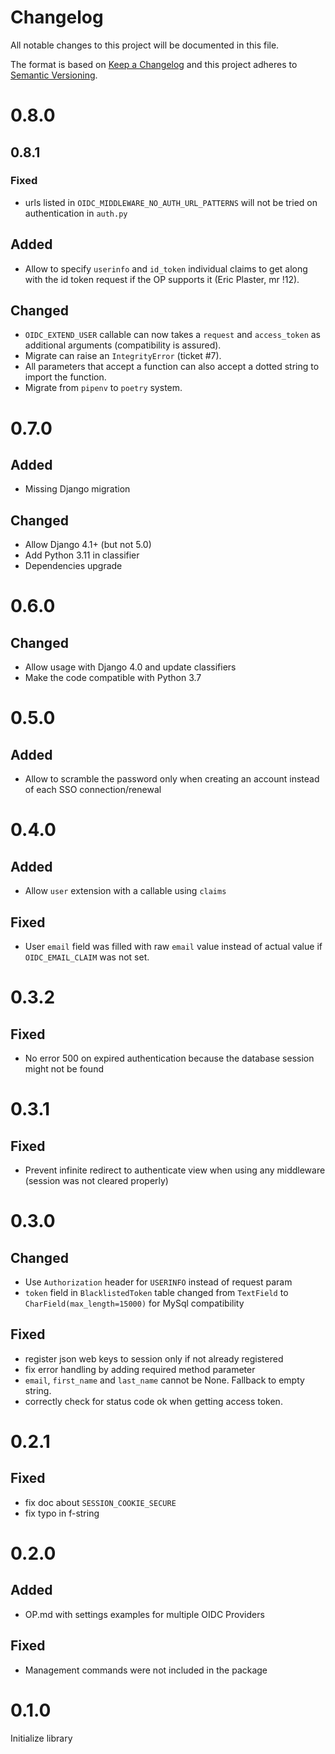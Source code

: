 # Changelog
All notable changes to this project will be documented in this file.

The format is based on [Keep a Changelog](http://keepachangelog.com/en/1.0.0/)
and this project adheres to [Semantic Versioning](http://semver.org/spec/v2.0.0.html).

# 0.8.0
## 0.8.1
### Fixed
- urls listed in `OIDC_MIDDLEWARE_NO_AUTH_URL_PATTERNS` will not be tried on authentication in `auth.py`

## Added
- Allow to specify `userinfo` and `id_token` individual claims to get along with the id token request if the OP supports it (Eric Plaster, mr !12).
## Changed
- `OIDC_EXTEND_USER` callable can now takes a `request` and `access_token` as additional arguments (compatibility is assured).
- Migrate can raise an `IntegrityError` (ticket #7).
- All parameters that accept a function can also accept a dotted string to import the function.
- Migrate from `pipenv` to `poetry` system.

# 0.7.0
## Added
- Missing Django migration
## Changed
- Allow Django 4.1+ (but not 5.0)
- Add Python 3.11 in classifier
- Dependencies upgrade

# 0.6.0
## Changed
- Allow usage with Django 4.0 and update classifiers
- Make the code compatible with Python 3.7

# 0.5.0
## Added
- Allow to scramble the password only when creating an account instead of each SSO connection/renewal

# 0.4.0
## Added
- Allow `user` extension with a callable using `claims`
## Fixed
- User `email` field was filled with raw `email` value instead of actual value if `OIDC_EMAIL_CLAIM` was not set.

# 0.3.2
## Fixed
- No error 500 on expired authentication because the database session might not be found

# 0.3.1
## Fixed
- Prevent infinite redirect to authenticate view when using any middleware (session was not cleared properly)

# 0.3.0
## Changed
- Use `Authorization` header for `USERINFO` instead of request param
- `token` field in `BlacklistedToken` table changed from `TextField` to `CharField(max_length=15000)` for MySql compatibility
## Fixed
- register json web keys to session only if not already registered
- fix error handling by adding required method parameter
- `email`, `first_name` and `last_name` cannot be None. Fallback to empty string.
- correctly check for status code ok when getting access token.

# 0.2.1
## Fixed
- fix doc about `SESSION_COOKIE_SECURE`
- fix typo in f-string

# 0.2.0
## Added
- OP.md with settings examples for multiple OIDC Providers
## Fixed
- Management commands were not included in the package

# 0.1.0
Initialize library
